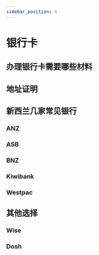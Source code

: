```yaml
---
sidebar_position: 4
---
```


# 银行卡

## 办理银行卡需要哪些材料

## 地址证明

## 新西兰几家常见银行

### ANZ

### ASB

### BNZ

### Kiwibank

### Westpac

## 其他选择

### Wise

### Dosh